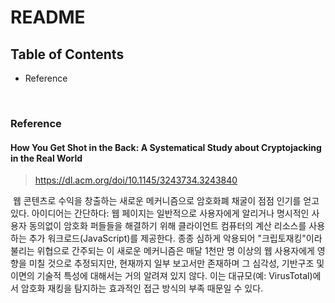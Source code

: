 # README

## Table of Contents

- Reference

<br/>

### Reference

#### How You Get Shot in the Back: A Systematical Study about Cryptojacking in the Real World

> https://dl.acm.org/doi/10.1145/3243734.3243840

&nbsp;웹 콘텐츠로 수익을 창출하는 새로운 메커니즘으로 암호화폐 채굴이 점점 인기를 얻고 있다. 아이디어는 간단하다: 웹 페이지는 일반적으로 사용자에게 알리거나 명시적인 사용자 동의없이 암호화 퍼들들을 해결하기 위해 클라이언트 컴퓨터의 계산 리소스를 사용하는 추가 워크로드(JavaScript)를 제공한다. 종종 심하게 악용되어 "크립토재킹"이라 불리는 위협으로 간주되는 이 새로운 메커니즘은 매달 1천만 명 이상의 웹 사용자에게 영향을 미칠 것으로 추정되지만, 현재까지 일부 보고서만 존재하며 그 심각성, 기반구조 및 이면의 기술적 특성에 대해서는 거의 알려져 있지 않다. 이는 대규모(예: VirusTotal)에서 암호화 재킹을 탐지하는 효과적인 접근 방식의 부족 때문일 수 있다.